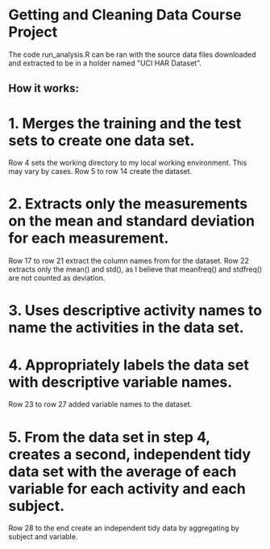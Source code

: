 # Getting and Cleaning Data Course Project

The code run_analysis.R can be ran with the source data files downloaded and extracted to be in a holder named "UCI HAR Dataset". 

## How it works:

# 1. Merges the training and the test sets to create one data set.

Row 4 sets the working directory to my local working environment. This may vary by cases. 
Row 5 to row 14 create the dataset. 

# 2. Extracts only the measurements on the mean and standard deviation for each measurement. 

Row 17 to row 21 extract the column names from for the dataset.
Row 22 extracts only the mean() and std(), as I believe that meanfreq() and stdfreq() are not counted as deviation.

# 3. Uses descriptive activity names to name the activities in the data set.
# 4. Appropriately labels the data set with descriptive variable names. 

Row 23 to row 27 added variable names to the dataset.

# 5. From the data set in step 4, creates a second, independent tidy data set with the average of each variable for each activity and each subject.

Row 28 to the end create an independent tidy data by aggregating by subject and variable.
